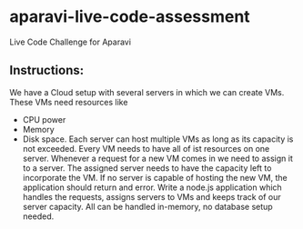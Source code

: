 # aparavi-live-code-assessment

Live Code Challenge for Aparavi

## Instructions:

We have a Cloud setup with several servers in which we can create VMs. These VMs need resources like

- CPU power
- Memory
- Disk space.
  Each server can host multiple VMs as long as its capacity is not exceeded. Every VM needs to have all of ist resources on one server.
  Whenever a request for a new VM comes in we need to assign it to a server. The assigned server needs to have the capacity left to incorporate the VM. If no server is capable of hosting the new VM, the application should return and error.
  Write a node.js application which handles the requests, assigns servers to VMs and keeps track of our server capacity. All can be handled in-memory, no database setup needed.
